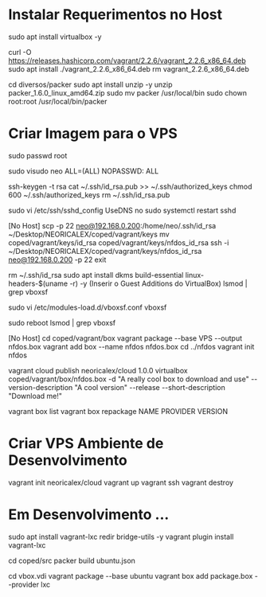 # Instalar Requerimentos no Host

<!--
    Preferencias VSCode
    @ext:code-settings-sync :: Shan Khan
    8b4a4c63c8dc7ae1139ae0ee95b32be7
    shift+alt+u sincronizar up
    shift+alt+d sync down
-->

<!--Instalar Virtual Box-->
sudo apt install virtualbox -y

<!--Instalar Vagrant-->
curl -O https://releases.hashicorp.com/vagrant/2.2.6/vagrant_2.2.6_x86_64.deb
sudo apt install ./vagrant_2.2.6_x86_64.deb
rm vagrant_2.2.6_x86_64.deb

<!--Instalar Packer-->
cd diversos/packer
sudo apt install unzip -y
unzip packer_1.6.0_linux_amd64.zip
sudo mv packer /usr/local/bin
sudo chown root:root /usr/local/bin/packer

# Criar Imagem para o VPS

<!--Criar a Box para o Vagrant via Virtual Box-->
sudo passwd root

sudo visudo
neo ALL=(ALL) NOPASSWD: ALL

ssh-keygen -t rsa
cat ~/.ssh/id_rsa.pub >> ~/.ssh/authorized_keys
chmod 600 ~/.ssh/authorized_keys
rm ~/.ssh/id_rsa.pub

sudo vi /etc/ssh/sshd_config
UseDNS no
sudo systemctl restart sshd

[No Host]
scp -p 22 neo@192.168.0.200:/home/neo/.ssh/id_rsa ~/Desktop/NEORICALEX/coped/vagrant/keys
mv coped/vagrant/keys/id_rsa coped/vagrant/keys/nfdos_id_rsa
ssh -i ~/Desktop/NEORICALEX/coped/vagrant/keys/nfdos_id_rsa neo@192.168.0.200 -p 22
exit

rm ~/.ssh/id_rsa
sudo apt install dkms build-essential linux-headers-$(uname -r) -y
(Inserir o Guest Additions do VirtualBox)
lsmod | grep vboxsf

sudo vi /etc/modules-load.d/vboxsf.conf
vboxsf

sudo reboot
lsmod | grep vboxsf

[No Host]
cd coped/vagrant/box
vagrant package --base VPS --output nfdos.box
vagrant add box --name nfdos nfdos.box
cd ../nfdos
vagrant init nfdos

vagrant cloud publish neoricalex/cloud 1.0.0 virtualbox coped/vagrant/box/nfdos.box -d "A really cool box to download and use" --version-description "A cool version" --release --short-description "Download me!"

vagrant box list
vagrant box repackage NAME PROVIDER VERSION


# Criar VPS Ambiente de Desenvolvimento

<!--Iniciar Vagrant-->
vagrant init neoricalex/cloud
vagrant up
vagrant ssh
vagrant destroy

# Em Desenvolvimento ...

<!--Instalar Plugin LXC-->
sudo apt install vagrant-lxc redir  bridge-utils -y
vagrant plugin install vagrant-lxc

<!--Criar a Box para o Vagrant via Packer-->
cd coped/src
packer build ubuntu.json

<!--Configurar o Host-->
cd vbox.vdi
vagrant package --base ubuntu
vagrant box add package.box --provider lxc